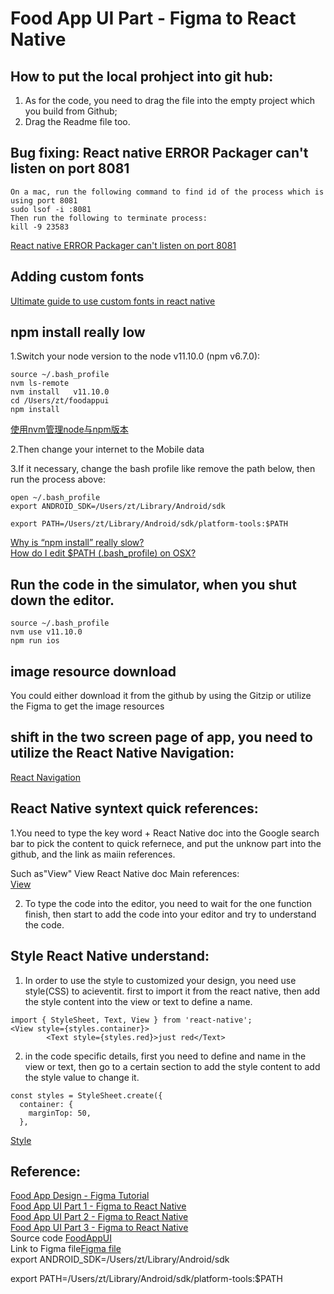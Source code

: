 # Food App UI Part  - Figma to React Native
## How to put the local prohject into git hub:
1. As for the code, you need to drag the file into the empty project which you build from Github; 
2. Drag the Readme file too.  

## Bug fixing: React native ERROR Packager can't listen on port 8081
```
On a mac, run the following command to find id of the process which is using port 8081
sudo lsof -i :8081
Then run the following to terminate process:
kill -9 23583
```
[React native ERROR Packager can't listen on port 8081](https://stackoverflow.com/questions/43425754/react-native-error-packager-cant-listen-on-port-8081)   

## Adding custom fonts 
[Ultimate guide to use custom fonts in react native](https://medium.com/@mehrankhandev/ultimate-guide-to-use-custom-fonts-in-react-native-77fcdf859cf4)   
 
## npm install really low
1.Switch your node version to the  node v11.10.0 (npm v6.7.0):
```
source ~/.bash_profile 
nvm ls-remote 
nvm install   v11.10.0 
cd /Users/zt/foodappui 
npm install
```
[使用nvm管理node与npm版本](https://juejin.im/post/6844903861157642247)  

2.Then change your internet to the Mobile data  

3.If it necessary, change the bash profile like remove the path below, then run the process above: 
```
open ~/.bash_profile
export ANDROID_SDK=/Users/zt/Library/Android/sdk

export PATH=/Users/zt/Library/Android/sdk/platform-tools:$PATH
```
[Why is “npm install” really slow?](https://stackoverflow.com/questions/41524903/why-is-npm-install-really-slow)  
[How do I edit $PATH (.bash_profile) on OSX?](https://stackoverflow.com/questions/30461201/how-do-i-edit-path-bash-profile-on-osx)  

## Run the code in the simulator, when you shut down the editor.
```
source ~/.bash_profile  
nvm use v11.10.0
npm run ios 
```
## image resource download
You could either download it from the github by using the Gitzip or utilize the Figma to get the image resources

## shift in the two screen page of app, you need to utilize the React Native Navigation:
[React Navigation](https://reactnavigation.org/docs/getting-started)   

## React Native syntext quick references:  

1.You need to type the key word + React Native doc into the Google search bar to pick the content to quick refernece, and put the unknow part into the github, and the link as maiin references.

Such as"View" View React Native doc
Main references:  
[View](https://reactnative.dev/docs/view)  

2. To type the code into the editor, you need to wait for the one function finish, then start to add the code into your editor and try to understand the code.  

## Style React Native understand:
1. In order to use the style to customized your design, you need use style(CSS) to acieventit. first to import it from the react native, then add the style content into the view or text to define a name.  
```
import { StyleSheet, Text, View } from 'react-native';
<View style={styles.container}>
        <Text style={styles.red}>just red</Text>
```

2. in the code specific details, first you need to define and name in the view or text, then go to a certain section to add the style content to add the style value to change it.
```
const styles = StyleSheet.create({
  container: {
    marginTop: 50,
  },
```

[Style](https://reactnative.dev/docs/style)   

## Reference:  
[Food App Design - Figma Tutorial](https://www.youtube.com/watch?v=jA-R8bJRZPg&ab_channel=MadeWithMatt)  
[Food App UI Part 1 - Figma to React Native](https://www.youtube.com/watch?v=7_nsd_iNDtY&ab_channel=MadeWithMatt)  
[Food App UI Part 2 - Figma to React Native](https://www.youtube.com/watch?v=GPu1ax1Fga0&ab_channel=MadeWithMatt)  
[Food App UI Part 3 - Figma to React Native](https://www.youtube.com/watch?v=Z7UjnkbbIqk)  
Source code [FoodAppUI](https://github.com/mattfrances/FoodAppUI)  
Link to Figma file[Figma file ](https://www.figma.com/file/gfIboy4J44lvD9CoDr62rH/Food-App?node-id=0%3A1)   
export ANDROID_SDK=/Users/zt/Library/Android/sdk

export PATH=/Users/zt/Library/Android/sdk/platform-tools:$PATH
